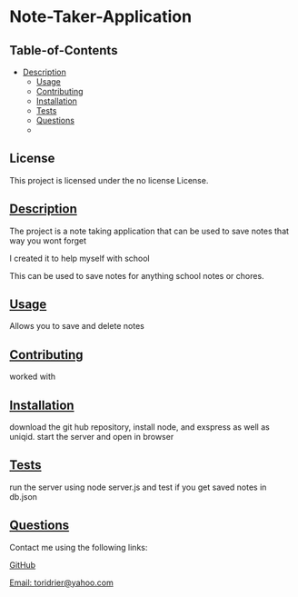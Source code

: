 # Note-Taker-Application
  
  
   ## Table-of-Contents
  
  * [Description](#description)
    * [Usage](#usage)
    * [Contributing](#contributing)
    * [Installation](#installation)
    * [Tests](#tests)
    * [Questions](#questions)
    * 
  ## License
  
  
  
  This project is licensed under the no license License. 
      
    
  ## [Description](#table-of-contents)
  
  The project is a note taking application that can be used to save notes that way you wont forget
  
  I created it to help myself with school 
  
  This can be used to save notes for anything school notes or chores.
  
  ## [Usage](#table-of-contents)
  Allows you to save and delete notes
   
  ## [Contributing](#table-of-contents)
    
 worked with 
  
  ## [Installation](#table-of-contents)

  download the git hub repository, install node, and exspress as well as uniqid. start the server and open in browser
  
  ## [Tests](#table-of-contents)
  
   run the server using node server.js and test if you get saved notes in db.json
  
  ## [Questions](#table-of-contents)
  
  Contact me using the following links:
  
  [GitHub](https://github.com/Victoria-19)
  
   [Email: toridrier@yahoo.com](mailto:toridrier@yahoo.com)

